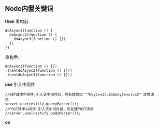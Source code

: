 ## Node内置关键词

**then**
重构前:
```
doAsync1(function () {
  doAsync2(function () {
    doAsync3(function () {})
  })
})
```
重构后:  
```
doAsync1(function () {})
.then(doAsync2(function () {}))
.then(doAsync3(function () {}))
```
**use**
引入中间件
```
//GET请求中间件,引入该中间件后，可处理类似 "?key1=value1&key2=value2" 这类请求
server.use(restify.queryParser());
//POST请求中间件,引入该中间件后，可处理POST请求
//server.use(restify.bodyParser());
```
**on**
